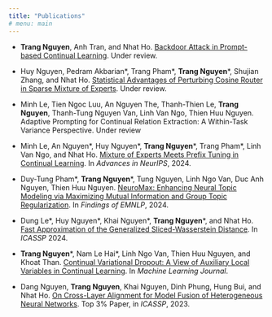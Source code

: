 ```yaml
---
title: "Publications"
# menu: main
---
```


* **Trang Nguyen**, Anh Tran, and Nhat Ho. [Backdoor Attack in Prompt-based Continual Learning](https://arxiv.org/abs/2406.19753). Under review.

* Huy Nguyen, Pedram Akbarian\*, Trang Pham\*, **Trang Nguyen**\*, Shujian Zhang, and Nhat Ho. [Statistical Advantages of Perturbing Cosine Router in Sparse Mixture of Experts](https://arxiv.org/abs/2405.14131). Under review.

* Minh Le, Tien Ngoc Luu, An Nguyen The, Thanh-Thien Le, **Trang Nguyen**, Thanh-Tung Nguyen Van, Linh Van Ngo, Thien Huu Nguyen. Adaptive Prompting for Continual Relation Extraction: A Within-Task Variance Perspective. Under review
  
* Minh Le, An Nguyen\*, Huy Nguyen\*, **Trang Nguyen**\*, Trang Pham\*, Linh Van Ngo, and Nhat Ho. [Mixture of Experts Meets Prefix Tuning in Continual Learning](https://arxiv.org/abs/2405.14124). In *Advances in NeurIPS*, 2024.

* Duy-Tung Pham\*, **Trang Nguyen**\*, Tung Nguyen, Linh Ngo Van, Duc Anh Nguyen, Thien Huu Nguyen. [NeuroMax: Enhancing Neural Topic Modeling via Maximizing Mutual Information and Group Topic Regularization](https://arxiv.org/abs/2409.19749v1). In *Findings of EMNLP*, 2024.

* Dung Le\*, Huy Nguyen\*, Khai Nguyen\*, **Trang Nguyen**\*, and Nhat Ho. [Fast Approximation of the Generalized Sliced-Wasserstein Distance](https://arxiv.org/abs/2210.10268). In *ICASSP* 2024.

* **Trang Nguyen**\*, Nam Le Hai\*, Linh Ngo Van, Thien Huu Nguyen, and Khoat Than. [Continual Variational Dropout: A View of Auxiliary Local Variables in Continual Learning](https://link.springer.com/article/10.1007/s10994-023-06487-7). In *Machine Learning Journal*.

* Dang Nguyen, **Trang Nguyen**, Khai Nguyen, Dinh Phung, Hung Bui, and Nhat Ho. [On Cross-Layer Alignment for Model Fusion of Heterogeneous Neural Networks](https://arxiv.org/abs/2110.15538). Top 3% Paper, in *ICASSP*, 2023.


